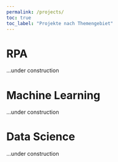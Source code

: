 ```yaml
---
permalink: /projects/
toc: true
toc_label: "Projekte nach Themengebiet"
---
```


<h1 id='#robotic-process-automation'>RPA</h1>
<p>...under construction</p>

<h1 id='#machine-learning'>Machine Learning</h1>
<p>...under construction</p>

<h1 id='data-science'>Data Science</h1>
<p>...under construction</p>